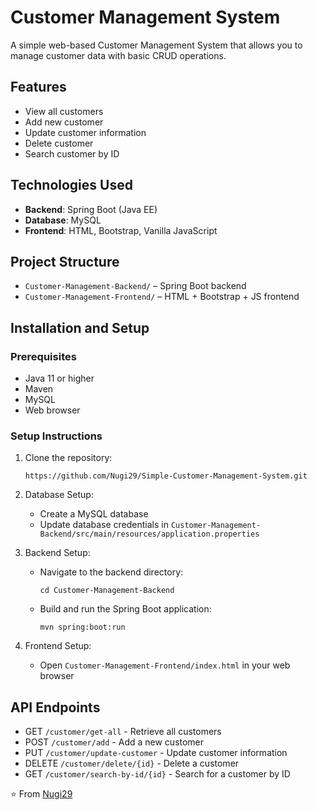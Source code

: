 # Customer Management System

A simple web-based Customer Management System that allows you to manage customer data with basic CRUD operations.

## Features

- View all customers
- Add new customer
- Update customer information
- Delete customer
- Search customer by ID

## Technologies Used

- **Backend**: Spring Boot (Java EE)
- **Database**: MySQL
- **Frontend**: HTML, Bootstrap, Vanilla JavaScript

## Project Structure

- `Customer-Management-Backend/` – Spring Boot backend
- `Customer-Management-Frontend/` – HTML + Bootstrap + JS frontend

## Installation and Setup

### Prerequisites
- Java 11 or higher
- Maven
- MySQL
- Web browser

### Setup Instructions

1. Clone the repository:
   ```
   https://github.com/Nugi29/Simple-Customer-Management-System.git
   ```

2. Database Setup:
   - Create a MySQL database
   - Update database credentials in `Customer-Management-Backend/src/main/resources/application.properties`

3. Backend Setup:
   - Navigate to the backend directory:
     ```
     cd Customer-Management-Backend
     ```
   - Build and run the Spring Boot application:
     ```
     mvn spring:boot:run
     ```

4. Frontend Setup:
   - Open `Customer-Management-Frontend/index.html` in your web browser

## API Endpoints

- GET `/customer/get-all` - Retrieve all customers
- POST `/customer/add` - Add a new customer
- PUT `/customer/update-customer` - Update customer information
- DELETE `/customer/delete/{id}` - Delete a customer
- GET `/customer/search-by-id/{id}` - Search for a customer by ID

⭐️ From [Nugi29](https://github.com/Nugi29)
